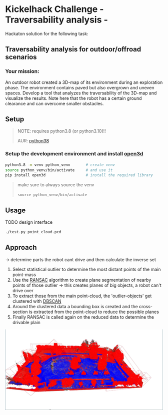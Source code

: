 # Kickelhack Challenge - Traversability analysis -

Hackaton solution for the following task:

## Traversability analysis for outdoor/offroad scenarios
### Your mission:
An outdoor robot created a 3D-map of its environment during
an exploration phase.
The environment contains paved but also overgrown
and uneven spaces.
Develop a tool that analyzes the traversability of the
3D-map and visualize the results.
Note here that the robot has a certain
ground clearance and can overcome smaller obstacles.
## Setup

> NOTE: requires python3.8 (or python3.10)!!
>
> AUR: [python38](https://aur.archlinux.org/packages/python38)


### Setup the development environment and install [open3d](https://www.open3d.org)
```bash
python3.8 -m venv python_venv       # create venv
source python_venv/bin/activate     # and use it
pip install open3d                  # install the required library
```

> make sure to always source the venv 
> 
> `source python_venv/bin/activate`


## Usage
TODO design interface
```bash
./test.py point_cloud.pcd 
```

## Approach
-> determine parts the robot cant drive and then calculate the inverse set
1. Select statistical outlier to determine the most distant points of the main point-mass
2. Use the [RANSAC](https://en.wikipedia.org/wiki/Random_sample_consensus) algorithm to create plane segmentation of nearby points of those outlier
-> this creates planes of big objects, a robot can't drive over
3. To extract those from the main point-cloud, the 'outlier-objects' get clustered with [DBSCAN](https://en.wikipedia.org/wiki/DBSCAN)
4. Around the clustered data a bounding box is created and the cross-section is extracted from the point-cloud to reduce the possible planes
5. Finally RANSAC is called again on the reduced data to determine the drivable plain

![A final result](./pictures/result.png)
